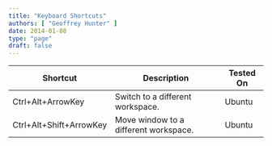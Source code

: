 ```yaml
---
title: "Keyboard Shortcuts"
authors: [ "Geoffrey Hunter" ]
date: 2014-01-08
type: "page"
draft: false
---
```


<table>
	<thead>
		<tr>
			<th>Shortcut</th>
			<th>Description</th>
			<th>Tested On</th>
		</tr>
	</thead>
	<tbody>
		<tr>
			<td>Ctrl+Alt+ArrowKey</td>		
			<td>Switch to a different workspace.</td>
			<td>Ubuntu</td>
		</tr>
		<tr>
			<td>Ctrl+Alt+Shift+ArrowKey</td>
			<td>Move window to a different workspace.</td>
			<td>Ubuntu</td>
		</tr>
	</tbody>
</table>
